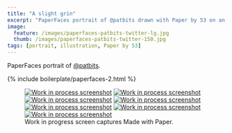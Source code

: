 ```yaml
---
title: "A slight grin"
excerpt: "PaperFaces portrait of @patbits drawn with Paper by 53 on an iPad."
image: 
  feature: /images/paperfaces-patbits-twitter-lg.jpg
  thumb: /images/paperfaces-patbits-twitter-150.jpg
tags: [portrait, illustration, Paper by 53]
---
```


PaperFaces portrait of [@patbits](http://twitter.com/patbits).

{% include boilerplate/paperfaces-2.html %}

<figure class="third">
  <a href="{{ site.url }}/images/paperfaces-patbits-process-1-lg.jpg"><img src="{{ site.url }}/images/paperfaces-patbits-process-1-600.jpg" alt="Work in process screenshot"></a>
  <a href="{{ site.url }}/images/paperfaces-patbits-process-2-lg.jpg"><img src="{{ site.url }}/images/paperfaces-patbits-process-2-600.jpg" alt="Work in process screenshot"></a>
  <a href="{{ site.url }}/images/paperfaces-patbits-process-3-lg.jpg"><img src="{{ site.url }}/images/paperfaces-patbits-process-3-600.jpg" alt="Work in process screenshot"></a>
  <a href="{{ site.url }}/images/paperfaces-patbits-process-4-lg.jpg"><img src="{{ site.url }}/images/paperfaces-patbits-process-4-600.jpg" alt="Work in process screenshot"></a>
  <a href="{{ site.url }}/images/paperfaces-patbits-process-5-lg.jpg"><img src="{{ site.url }}/images/paperfaces-patbits-process-5-600.jpg" alt="Work in process screenshot"></a>
  <a href="{{ site.url }}/images/paperfaces-patbits-process-6-lg.jpg"><img src="{{ site.url }}/images/paperfaces-patbits-process-6-600.jpg" alt="Work in process screenshot"></a>
  <a href="{{ site.url }}/images/paperfaces-patbits-process-7-lg.jpg"><img src="{{ site.url }}/images/paperfaces-patbits-process-7-600.jpg" alt="Work in process screenshot"></a>
  <figcaption>Work in progress screen captures Made with Paper.</figcaption>
</figure>